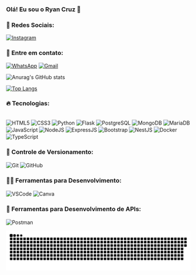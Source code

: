 ### Olá! Eu sou o Ryan Cruz 👋


### 📱 Redes Sociais:

[![Instagram](https://img.shields.io/badge/Instagram-E4405F?style=for-the-badge&logo=instagram&logoColor=white)](https://www.instagram.com/ryancruzcoder)


### 📲 Entre em contato:

[![WhatsApp](https://img.shields.io/badge/WhatsApp-25D366?style=for-the-badge&logo=whatsapp&logoColor=white)](https://api.whatsapp.com/send?phone=5535991913143&text=Ol%C3%A1%20Ryan%20Cruz!%20Entrei%20em%20contato%20atrav%C3%A9s%20do%20seu%20GitHub.)
[![Gmail](https://img.shields.io/badge/Gmail-D14836?style=for-the-badge&logo=gmail&logoColor=white)](mailto:ryancruz.assessoria@gmail.com)

![Anurag's GitHub stats](https://github-readme-stats.vercel.app/api?username=ryancruzcoder&show_icons=true&theme=midnight-purple)

[![Top Langs](https://github-readme-stats.vercel.app/api/top-langs/?username=ryancruzcoder&layout=compact&theme=midnight-purple)](https://github.com/ryancruzcoder/github-readme-stats)

### 🔥 Tecnologias:

<div style="display: inline_block"></br>
    <img align="center" alt="HTML5" src="https://img.shields.io/badge/HTML5-E34F26?style=for-the-badge&logo=html5&logoColor=white">
    <img align="center" alt="CSS3" src="https://img.shields.io/badge/CSS3-1572B6?style=for-the-badge&logo=css3&logoColor=white">
    <img align="center" alt="Python" src="https://img.shields.io/badge/Python-14354C?style=for-the-badge&logo=python&logoColor=white">
    <img align="center" alt="Flask" src="https://img.shields.io/badge/Flask-000000?style=for-the-badge&logo=flask&logoColor=white">
    <img align="center" alt="PostgreSQL" src="https://img.shields.io/badge/PostgreSQL-316192?style=for-the-badge&logo=postgresql&logoColor=white">
    <img align="center" alt="MongoDB" src="https://img.shields.io/badge/MongoDB-4EA94B?style=for-the-badge&logo=mongodb&logoColor=white">
    <img align="center" alt="MariaDB" src="https://img.shields.io/badge/MariaDB-003545?style=for-the-badge&logo=mariadb&logoColor=white">
    <img align="center" alt="JavaScript" src="https://img.shields.io/badge/JavaScript-F7DF1E?style=for-the-badge&logo=javascript&logoColor=black">
    <img align="center" alt="NodeJS" src="https://img.shields.io/badge/Node.js-43853D?style=for-the-badge&logo=node.js&logoColor=white">
    <img align="center" alt="ExpressJS" src="https://img.shields.io/badge/Express.js-404D59?style=for-the-badge">
    <img align="center" alt="Bootstrap" src="https://img.shields.io/badge/Bootstrap-563D7C?style=for-the-badge&logo=bootstrap&logoColor=white">
    <img align="center" alt="NestJS" src="https://img.shields.io/badge/nestjs-%23E0234E.svg?&style=for-the-badge&logo=nestjs&logoColor=white" />
    <img align="center" alt="Docker" src="https://img.shields.io/badge/docker-1572B6?style=for-the-badge&logo=docker&logoColor=white">
    <img align="center" alt="TypeScript" src="https://img.shields.io/badge/typescript-004e87?style=for-the-badge&logo=typescript&logoColor=white">

</div>

### 🔀 Controle de Versionamento:

<img align="center" alt="Git" src="https://img.shields.io/badge/GIT-E44C30?style=for-the-badge&logo=git&logoColor=white">
<img align="center" alt="GitHub" src="https://img.shields.io/badge/GitHub-100000?style=for-the-badge&logo=github&logoColor=white">

### 🧑‍💻 Ferramentas para Desenvolvimento:

<img align="center" alt="VSCode" src="https://img.shields.io/badge/Visual_Studio_Code-0078D4?style=for-the-badge&logo=visual%20studio%20code&logoColor=white">
<img align="center" alt="Canva" src="https://img.shields.io/badge/Canva-%2300C4CC.svg?&style=for-the-badge&logo=Canva&logoColor=white">

### 💬 Ferramentas para Desenvolvimento de APIs:

<img align="center" alt="Postman" src="https://img.shields.io/badge/Postman-FF6C37?style=for-the-badge&logo=postman&logoColor=white">

</br>

![Snake animation](https://github.com/Xandre23/Xandre23/blob/output/github-contribution-grid-snake.svg)




